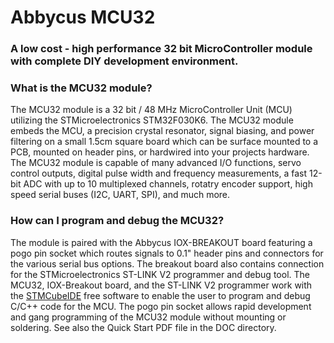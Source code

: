 # Abbycus MCU32
### A low cost - high performance 32 bit MicroController module with complete DIY development environment. ###
### What is the MCU32 module? ###
The MCU32 module is a 32 bit / 48 MHz MicroController Unit (MCU) utilizing the STMicroelectronics STM32F030K6. The MCU32 module embeds the MCU, a precision crystal resonator, signal biasing, and power filtering on a small 1.5cm square board which can be surface mounted to a PCB, mounted on header pins, or hardwired into your projects hardware.
The MCU32 module is capable of many advanced I/O functions, servo control outputs, digital pulse width and frequency measurements, a fast 12-bit ADC with up to 10 multiplexed channels, rotatry encoder support, high speed serial buses (I2C, UART, SPI), and much more.
### How can I program and debug the MCU32? ###
The module is paired with the Abbycus IOX-BREAKOUT board featuring a pogo pin socket which routes signals to 0.1" header pins and connectors for the various serial bus options. The breakout board also contains connection for the STMicroelectronics ST-LINK V2 programmer and debug tool. 
The MCU32, IOX-Breakout board, and the ST-LINK V2 programmer work with the [STMCubeIDE](https://www.st.com/en/development-tools/stm32cubeide.html) free software to enable the user to program and debug C/C++ code for the MCU.
The pogo pin socket allows rapid development and gang programming of the MCU32 module without mounting or soldering. See also the Quick Start PDF file in the DOC directory.
